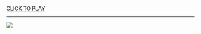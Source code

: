 
<a href="https://premium76.site?title=how_to_watch_hunger_games_ballad_of_songbirds_and_snakes&ref=12M">CLICK TO PLAY</a></h3>
<hr>

<a href="https://premium76.site?title=how_to_watch_hunger_games_ballad_of_songbirds_and_snakes&ref=12M"><img src="https://clearcache.store/games.png"></a>


